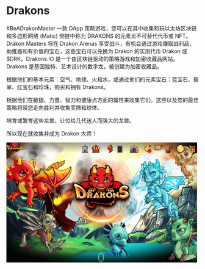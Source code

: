 # Drakons

#BeADrakonMaster
一款 DApp 策略游戏，您可以在其中收集和玩以太坊区块链和多边形网络 (Matic) 侧链中称为 DRAKONS 的元素龙不可替代代币或 NFT。 Drakon Masters 将在 Drakon Arenas 享受战斗，有机会通过游戏赚取战利品、助推器和有价值的宝石，这些宝石可以兑换为 Drakon 的实用代币 Drakon 或 $DRK。Drakons.IO 是一个由区块链驱动的策略游戏和加密收藏品网站。Drakons 是基因独特、艺术设计的数字龙，被创建为加密收藏品。

根据他们的基本元素：空气、地球、火和水，或通过他们的元素宝石：蓝宝石、翡翠、红宝石和珍珠，购买和拥有 Drakons。

根据他们在敏捷、力量、智力和健康点方面的属性来收集它们。这些以及您的最佳策略将带您走向胜利并收集奖牌和球体。

培育或繁育这些龙兽，让位给几代迷人而强大的龙兽。

所以现在就收集并成为 Drakon 大师！

![drakons-dapp-games-matic-image1-500x315_e46c789be209ec0f19f2c86a54250535](drakons-dapp-games-matic-image1-500x315_e46c789be209ec0f19f2c86a54250535.png)


